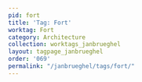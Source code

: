 ```yaml
---
pid: fort
title: 'Tag: Fort'
worktag: Fort
category: Architecture
collection: worktags_janbrueghel
layout: tagpage_janbrueghel
order: '069'
permalink: "/janbrueghel/tags/fort/"
---
```

